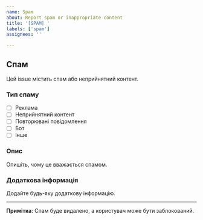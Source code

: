 ```yaml
---
name: Spam
about: Report spam or inappropriate content
title: '[SPAM] '
labels: ['spam']
assignees: ''

---
```


## Спам

Цей issue містить спам або неприйнятний контент.

### Тип спаму

- [ ] Реклама
- [ ] Неприйнятний контент
- [ ] Повторювані повідомлення
- [ ] Бот
- [ ] Інше

### Опис

Опишіть, чому це вважається спамом.

### Додаткова інформація

Додайте будь-яку додаткову інформацію.

---

**Примітка**: Спам буде видалено, а користувач може бути заблокований.
